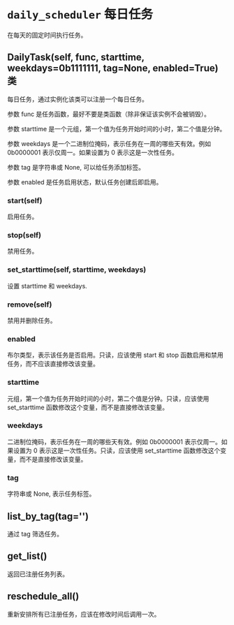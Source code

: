 # `daily_scheduler` 每日任务

在每天的固定时间执行任务。

## DailyTask(self, func, starttime, weekdays=0b1111111, tag=None, enabled=True) 类

每日任务，通过实例化该类可以注册一个每日任务。

参数 func 是任务函数，最好不要是类函数（除非保证该实例不会被销毁）。

参数 starttime 是一个元组，第一个值为任务开始时间的小时，第二个值是分钟。

参数 weekdays 是一个二进制位掩码，表示任务在一周的哪些天有效。例如 0b0000001 表示仅周一。如果设置为 0 表示这是一次性任务。

参数 tag 是字符串或 None, 可以给任务添加标签。

参数 enabled 是任务启用状态，默认任务创建后即启用。

### start(self)

启用任务。

### stop(self)

禁用任务。

### set_starttime(self, starttime, weekdays)

设置 starttime 和 weekdays.

### remove(self)

禁用并删除任务。

### enabled

布尔类型，表示该任务是否启用。只读，应该使用 start 和 stop 函数启用和禁用任务，而不应该直接修改该变量。

### starttime

元组，第一个值为任务开始时间的小时，第二个值是分钟。只读，应该使用 set_starttime 函数修改这个变量，而不是直接修改该变量。

### weekdays

二进制位掩码，表示任务在一周的哪些天有效。例如 0b0000001 表示仅周一。如果设置为 0 表示这是一次性任务。只读，应该使用 set_starttime 函数修改这个变量，而不是直接修改该变量。

### tag

字符串或 None, 表示任务标签。

## list_by_tag(tag='')

通过 tag 筛选任务。

## get_list()

返回已注册任务列表。

## reschedule_all()

重新安排所有已注册任务，应该在修改时间后调用一次。